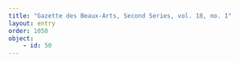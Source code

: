 ```yaml
---
title: "Gazette des Beaux-Arts, Second Series, vol. 18, no. 1"
layout: entry
order: 1050
object:
    - id: 50
---
```

